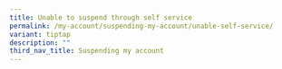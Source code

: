 ```yaml
---
title: Unable to suspend through self service
permalink: /my-account/suspending-my-account/unable-self-service/
variant: tiptap
description: ""
third_nav_title: Suspending my account
---
```

